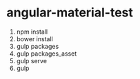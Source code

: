 # angular-material-test

1) npm install
2) bower install
3) gulp packages
4) gulp packages_asset
5) gulp serve
6) gulp
